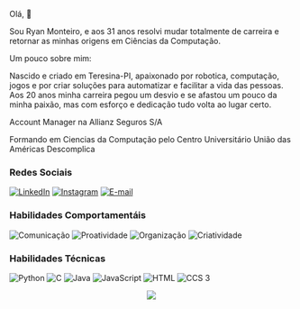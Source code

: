 
Olá, 👋

Sou Ryan Monteiro, e aos 31 anos resolvi mudar totalmente de carreira e retornar as minhas origens em Ciências da Computação.

Um pouco sobre mim:

Nascido e criado em Teresina-PI, apaixonado por robotica, computação, jogos e por criar soluções para automatizar e facilitar a vida das pessoas. Aos 20 anos minha carreira pegou um desvio e se afastou um pouco da minha paixão, mas com esforço e dedicação tudo volta ao lugar certo.

Account Manager na Allianz Seguros S/A

Formando em Ciencias da Computação pelo Centro Universitário União das Américas Descomplica
### Redes Sociais

[![LinkedIn](https://img.shields.io/badge/LinkedIn-000?style=for-the-badge&logo=linkedin&logoColor=0E76A8)](https://www.linkedin.com/in/ryanbmonteiro/)
[![Instagram](https://img.shields.io/badge/Instagram-000?style=for-the-badge&logo=instagram)](https://www.instagram.com/ryanbmonteiro)
[![E-mail](https://img.shields.io/badge/-Email-000?style=for-the-badge&logo=microsoft-outlook&logoColor=E94D5F)](mailto:ryanmonteiro@outlook.com)

### Habilidades Comportamentáis
![Comunicação](https://img.shields.io/badge/Comunica%C3%A7%C3%A3o%20-%20black?style=for-the-badge)
![Proatividade](https://img.shields.io/badge/Proatividade%20-%20black?style=for-the-badge)
![Organização](https://img.shields.io/badge/Organização%20-%20black?style=for-the-badge)
![Criatividade](https://img.shields.io/badge/Criatividade%20-%20black?style=for-the-badge)

### Habilidades Técnicas

![Python](https://img.shields.io/badge/Python-000?style=for-the-badge&logo=python)
![C](https://img.shields.io/badge/C-000?style=for-the-badge&logo=c)
![Java](https://img.shields.io/badge/Java-000?style=for-the-badge&logo=java)
![JavaScript](https://img.shields.io/badge/JavaScript-000?style=for-the-badge&logo=javascript)
![HTML](https://img.shields.io/badge/html5-000?style=for-the-badge&logo=html5)
![CCS 3](https://img.shields.io/badge/CSS%203-000?style=for-the-badge&logo=CSS3)

<p align="center">
<a href="https://github.com/anuraghazra/github-readme-stats">
  <img align="center" src="https://github-readme-stats-git-masterrstaa-rickstaa.vercel.app/api/top-langs/?username=ryanmonteiro&layout=compact&bg_color=000&border_color=30A3DC&title_color=2aa889&text_color=599" />
</a> 
</p>
